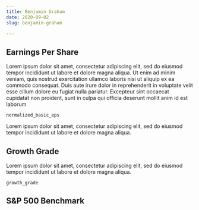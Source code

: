 ```yaml
---
title: Benjamin Graham
date: 2020-09-02
slug: benjamin-graham

---
```

## Earnings Per Share

Lorem ipsum dolor sit amet, consectetur adipiscing elit, sed do eiusmod tempor incididunt ut labore et dolore magna aliqua. Ut enim ad minim veniam, quis nostrud exercitation ullamco laboris nisi ut aliquip ex ea commodo consequat. Duis aute irure dolor in reprehenderit in voluptate velit esse cillum dolore eu fugiat nulla pariatur. Excepteur sint occaecat cupidatat non proident, sunt in culpa qui officia deserunt mollit anim id est laborum

    normalized_basic_eps

Lorem ipsum dolor sit amet, consectetur adipiscing elit, sed do eiusmod tempor incididunt ut labore et dolore magna aliqua.

## Growth Grade

Lorem ipsum dolor sit amet, consectetur adipiscing elit, sed do eiusmod tempor incididunt ut labore et dolore magna aliqua.

    growth_grade

## S&P 500 Benchmark